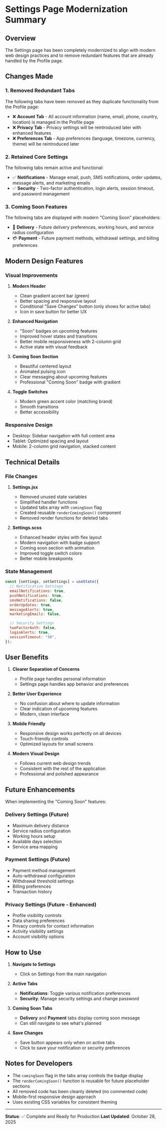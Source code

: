 # Settings Page Modernization Summary

## Overview

The Settings page has been completely modernized to align with modern web design practices and to remove redundant features that are already handled by the Profile page.

## Changes Made

### 1. **Removed Redundant Tabs**

The following tabs have been removed as they duplicate functionality from the Profile page:

- ❌ **Account Tab** - All account information (name, email, phone, country, location) is managed in the Profile page
- ❌ **Privacy Tab** - Privacy settings will be reintroduced later with enhanced features
- ❌ **Preferences Tab** - App preferences (language, timezone, currency, theme) will be reintroduced later

### 2. **Retained Core Settings**

The following tabs remain active and functional:

- ✅ **Notifications** - Manage email, push, SMS notifications, order updates, message alerts, and marketing emails
- ✅ **Security** - Two-factor authentication, login alerts, session timeout, and password management

### 3. **Coming Soon Features**

The following tabs are displayed with modern "Coming Soon" placeholders:

- 🚚 **Delivery** - Future delivery preferences, working hours, and service radius configuration
- 💳 **Payment** - Future payment methods, withdrawal settings, and billing preferences

## Modern Design Features

### Visual Improvements

1. **Modern Header**

   - Clean gradient accent bar (green)
   - Better spacing and responsive layout
   - Conditional "Save Changes" button (only shows for active tabs)
   - Icon in save button for better UX

2. **Enhanced Navigation**

   - "Soon" badges on upcoming features
   - Improved hover states and transitions
   - Better mobile responsiveness with 2-column grid
   - Active state with visual feedback

3. **Coming Soon Section**

   - Beautiful centered layout
   - Animated pulsing icon
   - Clear messaging about upcoming features
   - Professional "Coming Soon" badge with gradient

4. **Toggle Switches**
   - Modern green accent color (matching brand)
   - Smooth transitions
   - Better accessibility

### Responsive Design

- Desktop: Sidebar navigation with full content area
- Tablet: Optimized spacing and layout
- Mobile: 2-column grid navigation, stacked content

## Technical Details

### File Changes

1. **Settings.jsx**

   - Removed unused state variables
   - Simplified handler functions
   - Updated tabs array with `comingSoon` flag
   - Created reusable `renderComingSoon()` component
   - Removed render functions for deleted tabs

2. **Settings.scss**
   - Enhanced header styles with flex layout
   - Modern navigation with badge support
   - Coming soon section with animation
   - Improved toggle switch colors
   - Better mobile breakpoints

### State Management

```javascript
const [settings, setSettings] = useState({
  // Notification Settings
  emailNotifications: true,
  pushNotifications: true,
  smsNotifications: false,
  orderUpdates: true,
  messageAlerts: true,
  marketingEmails: false,

  // Security Settings
  twoFactorAuth: false,
  loginAlerts: true,
  sessionTimeout: "30",
});
```

## User Benefits

1. **Clearer Separation of Concerns**

   - Profile page handles personal information
   - Settings page handles app behavior and preferences

2. **Better User Experience**

   - No confusion about where to update information
   - Clear indication of upcoming features
   - Modern, clean interface

3. **Mobile Friendly**

   - Responsive design works perfectly on all devices
   - Touch-friendly controls
   - Optimized layouts for small screens

4. **Modern Visual Design**
   - Follows current web design trends
   - Consistent with the rest of the application
   - Professional and polished appearance

## Future Enhancements

When implementing the "Coming Soon" features:

### Delivery Settings (Future)

- Maximum delivery distance
- Service radius configuration
- Working hours setup
- Available days selection
- Service area mapping

### Payment Settings (Future)

- Payment method management
- Auto-withdrawal configuration
- Withdrawal threshold settings
- Billing preferences
- Transaction history

### Privacy Settings (Future - Enhanced)

- Profile visibility controls
- Data sharing preferences
- Privacy controls for contact information
- Activity visibility settings
- Account visibility options

## How to Use

1. **Navigate to Settings**

   - Click on Settings from the main navigation

2. **Active Tabs**

   - **Notifications**: Toggle various notification preferences
   - **Security**: Manage security settings and change password

3. **Coming Soon Tabs**

   - **Delivery** and **Payment** tabs display coming soon message
   - Can still navigate to see what's planned

4. **Save Changes**
   - Save button appears only when on active tabs
   - Click to save your notification or security preferences

## Notes for Developers

- The `comingSoon` flag in the tabs array controls the badge display
- The `renderComingSoon()` function is reusable for future placeholder sections
- All removed code has been cleanly deleted (no commented code)
- Mobile-first responsive design approach
- Uses existing CSS variables for consistent theming

---

**Status**: ✅ Complete and Ready for Production
**Last Updated**: October 28, 2025

